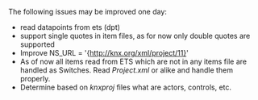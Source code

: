 The following issues may be improved one day:
* read datapoints from ets (dpt)
* support single quotes in item files,
  as for now only double quotes are supported
* Improve NS_URL = '{http://knx.org/xml/project/11}'
* As of now all items read from ETS which are not in any items file
  are handled as Switches.  Read *Project.xml* or alike and handle them properly.
* Determine based on *knxproj* files what are actors, controls, etc.
